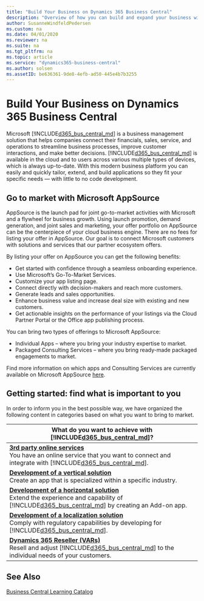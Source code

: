 ```yaml
---
title: "Build Your Business on Dynamics 365 Business Central"
description: "Overview of how you can build and expand your business with Dynamics 365 Business Central"
author: SusanneWindfeldPedersen
ms.custom: na
ms.date: 04/01/2020
ms.reviewer: na
ms.suite: na
ms.tgt_pltfrm: na
ms.topic: article
ms.service: "dynamics365-business-central"
ms.author: solsen
ms.assetID: be636361-9de8-4efb-ad50-445e4b7b3255
---
```


# Build Your Business on Dynamics 365 Business Central
Microsoft [!INCLUDE[d365_bus_central_md](../includes/d365_bus_central_md.md)] is a business management solution that helps companies connect their financials, sales, service, and operations to streamline business processes, improve customer interactions, and make better decisions. [!INCLUDE[d365_bus_central_md](../includes/d365_bus_central_md.md)] is available in the cloud and to users across various multiple types of devices, which is always up-to-date. With this modern business platform you can easily and quickly tailor, extend, and build applications so they fit your specific needs — with little to no code development. <!-- Watch the short video below to get an overview of your opportunities. -->

<!-- Insert video:
General introduction video (type of apps, introduction to Business Central and AppsSource, introduction of different swimming-lanes).
-->

## Go to market with Microsoft AppSource
AppSource is the launch pad for joint go-to-market activities with Microsoft and a flywheel for business growth. Using launch promotion, demand generation, and joint sales and marketing, your offer portfolio on AppSource can be the centerpiece of your cloud business engine. There are no fees for listing your offer in AppSource. Our goal is to connect Microsoft customers with solutions and services that our partner ecosystem offers.

By listing your offer on AppSource you can get the following benefits:
- Get started with confidence through a seamless onboarding experience.
- Use Microsoft’s Go-To-Market Services.
- Customize your app listing page.
- Connect directly with decision-makers and reach more customers. 
- Generate leads and sales opportunities.
- Enhance business value and increase deal size with existing and new customers.
- Get actionable insights on the performance of your listings via the Cloud Partner Portal or the Office app publishing process. 
 
You can bring two types of offerings to Microsoft AppSource:

- Individual Apps – where you bring your industry expertise to market.
- Packaged Consulting Services – where you bring ready-made packaged engagements to market.  
 
Find more information on which apps and Consulting Services are currently available on Microsoft AppSource [here](https://appsource.microsoft.com/marketplace/consulting-services?country=US&page=1).

## Getting started: find what is important to you 
In order to inform you in the best possible way, we have organized the following content in categories based on what you want to bring to market.  

|What do you want to achieve with [!INCLUDE[d365_bus_central_md](../includes/d365_bus_central_md.md)]?|
|------------------------|
|[**3rd party online services**](readiness-thirdparty-solution.md) </br>You have an online service that you want to connect and integrate with [!INCLUDE[d365_bus_central_md](../includes/d365_bus_central_md.md)].|
|[**Development of a vertical solution**](readiness-develop-vertical.md) </br>Create an app that is specialized within a specific industry.|
|[**Development of a horizontal solution**](readiness-develop-horizontal.md)</br>Extend the experience and capability of [!INCLUDE[d365_bus_central_md](../includes/d365_bus_central_md.md)] by creating an Add-on app.|
|[**Development of a localization solution**](readiness-develop-localization.md)</br>Comply with regulatory capabilities by developing for [!INCLUDE[d365_bus_central_md](../includes/d365_bus_central_md.md)].||
|[**Dynamics 365 Reseller (VARs)**](readiness-reseller.md)</br>Resell and adjust [!INCLUDE[d365_bus_central_md](../includes/d365_bus_central_md.md)] to the individual needs of your customers.|

## See Also
[Business Central Learning Catalog](https://go.microsoft.com/fwlink/?linkid=2002101)  